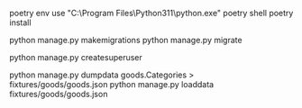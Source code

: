 poetry env use "C:\Program Files\Python311\python.exe"
poetry shell
poetry install

python manage.py makemigrations
python manage.py migrate

python manage.py createsuperuser

python manage.py dumpdata goods.Categories > fixtures/goods/goods.json
python manage.py loaddata fixtures/goods/goods.json
